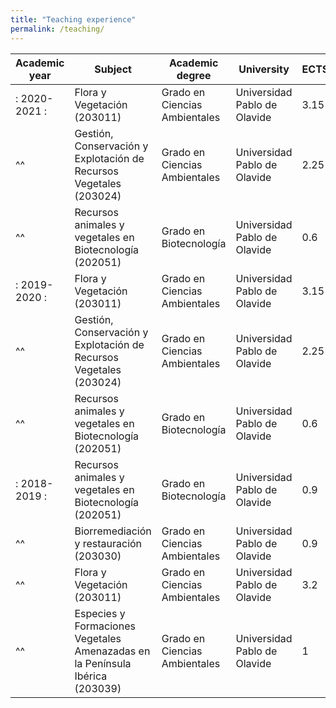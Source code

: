 ```yaml
---
title: "Teaching experience"
permalink: /teaching/
---
```


|Academic year|Subject|Academic degree|University|ECTS|
|--- |--- |--- |--- |--- |
|: 2020-2021 :|Flora y Vegetación (203011)|Grado en Ciencias Ambientales|Universidad Pablo de Olavide|3.15|
|^^|Gestión, Conservación y Explotación de Recursos Vegetales (203024)|Grado en Ciencias Ambientales|Universidad Pablo de Olavide|2.25|
|^^|Recursos animales y vegetales en Biotecnología (202051)|Grado en Biotecnología|Universidad Pablo de Olavide|0.6|
|: 2019-2020 :|Flora y Vegetación (203011)|Grado en Ciencias Ambientales|Universidad Pablo de Olavide|3.15|
|^^|Gestión, Conservación y Explotación de Recursos Vegetales (203024)|Grado en Ciencias Ambientales|Universidad Pablo de Olavide|2.25|
|^^|Recursos animales y vegetales en Biotecnología (202051)|Grado en Biotecnología|Universidad Pablo de Olavide|0.6|
|: 2018-2019 :|Recursos animales y vegetales en Biotecnología (202051)|Grado en Biotecnología|Universidad Pablo de Olavide|0.9|
|^^|Biorremediación y restauración (203030)|Grado en Ciencias Ambientales|Universidad Pablo de Olavide|0.9|
|^^|Flora y Vegetación (203011)|Grado en Ciencias Ambientales|Universidad Pablo de Olavide|3.2|
|^^|Especies y Formaciones Vegetales Amenazadas en la Península Ibérica (203039)|Grado en Ciencias Ambientales|Universidad Pablo de Olavide|1|
